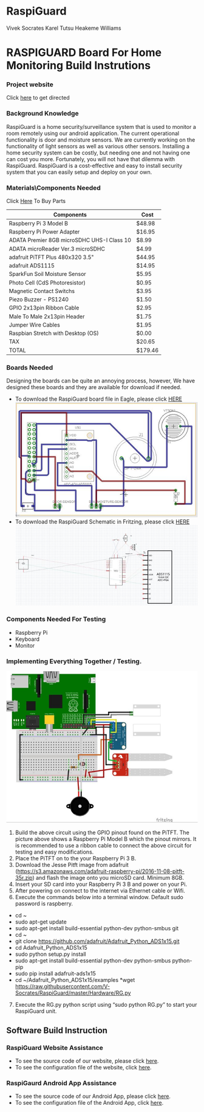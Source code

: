 # RaspiGuard
Vivek Socrates
Karel Tutsu
Heakeme Williams

# RASPIGUARD Board For Home Monitoring Build Instrutions

### Project website 
Click [here](http://165.227.44.224/RaspiGuard/) to get directed

### Background Knowledge
RaspiGuard is a home security/surveillance system that is used to monitor a room remotely using our android application. The current operational functionality is door and moisture sensors. We are currently working on the functionality of light sensors as well as various other sensors. Installing a home security system can be costly, but needing one and not having one can cost you more. Fortunately, you will not have that dilemma with RaspiGuard. RaspiGuard is a cost-effective and easy to install security system that you can easily setup and deploy on your own. 

### Materials\Components Needed 
Click [Here](https://www.adafruit.com/) To Buy Parts

Components	   |                                Cost
------------ |  ---------------------------------------
 Raspberry Pi 3 Model B	 |                     $48.98
 Raspberry Pi Power Adapter	|                  $16.95
 ADATA Premier 8GB microSDHC UHS-I Class 10	|  $8.99
ADATA microReader Ver.3 microSDHC	          |  $4.99
adafruit PiTFT Plus 480x320 3.5"	          |  $44.95
adafruit ADS1115	                          |  $14.95
SparkFun Soil Moisture Sensor	              |  $5.95
 Photo Cell (CdS Photoresistor)	            |  $0.95
 Magnetic Contact Switchs	                  |  $3.95
 Piezo Buzzer - PS1240	                      |  $1.50
 GPIO 2x13pin Ribbon Cable	                  |  $2.95
 Male To Male 2x13pin Header	                |  $1.75
 Jumper Wire Cables	                        |  $1.95
Raspbian Stretch with Desktop (OS)	        |  $0.00
TAX	                                        | $20.65
TOTAL	                                      | $179.46

### Boards Needed 

Designing the boards can be quite an annoying process, however, We have designed these boards and they are available for download if needed. 
* To download the RaspiGuard board file in Eagle, please click [HERE](https://github.com/V-Socrates/RaspiGuard/blob/master/Hardware/RaspiGuardProtoBoard.zip)
![Image of the RaspiGuard Board](https://github.com/V-Socrates/RaspiGuard/blob/master/Images/RaspiguardBoard.JPG)
* To download the RaspiGuard Schematic in Fritzing, please click [HERE](https://github.com/V-Socrates/RaspiGuard/blob/master/Hardware/RaspiGuard%20Schematic.fzz)
![Image of the RaspiGuard Board](https://github.com/V-Socrates/RaspiGuard/blob/master/Images/FritzingSchematic.JPG)

### Components Needed For Testing

* Raspberry Pi 
* Keyboard
* Monitor

### Implementing Everything Together / Testing.

![Image of the RaspiGuard Board](https://github.com/V-Socrates/RaspiGuard/blob/master/Images/PCB.JPG)

1.	Build the above circuit using the GPIO pinout found on the PiTFT. The picture above shows a Raspberry Pi Model B which the pinout mirrors. It is recommended to use a ribbon cable to connect the above circuit for testing and easy modifications.
2.	Place the PiTFT on to the your Raspberry Pi 3 B.
3.	Download the Jesse Pitft image from adafruit (https://s3.amazonaws.com/adafruit-raspberry-pi/2016-11-08-pitft-35r.zip) and flash the image onto you microSD card. Minimum 8GB.
4.	Insert your SD card into your Raspberry Pi 3 B and power on your Pi.
5.	After powering on connect to the internet via Ethernet cable or Wifi.
6.	Execute the commands below into a terminal window. Default sudo password is raspberry.
* cd ~
* sudo apt-get update
* sudo apt-get install build-essential python-dev python-smbus git
* cd ~
* git clone https://github.com/adafruit/Adafruit_Python_ADS1x15.git
* cd Adafruit_Python_ADS1x15
* sudo python setup.py install
* sudo apt-get install build-essential python-dev python-smbus python-pip
* sudo pip install adafruit-ads1x15
* cd ~/Adafruit_Python_ADS1x15/examples
*wget https://raw.githubusercontent.com/V-Socrates/RaspiGuard/master/Hardware/RG.py
7.	Execute the RG.py python script using “sudo python RG.py” to start your RaspiGuard unit.

## Software Build Instruction

### RaspiGuard Website Assistance

* To see the source code of our website, please click [here](https://github.com/V-Socrates/RaspiGuard/tree/master/Software/RaspiGuardWeb). 
* To see the configuration file of the website, click [here](https://github.com/V-Socrates/RaspiGuard/blob/master/Software/RaspiGuardWeb/config.php).

### RaspiGaurd Android App Assistance

* To see the source code of our Android App, please click [here](https://github.com/V-Socrates/RaspiGuard/tree/master/Software/Team.RG/RaspiGuard). 
* To see the configuration file of the Android App, click [here](https://github.com/V-Socrates/RaspiGuard/blob/master/Software/Team.RG/RaspiGuard/src/main/java/Team/RG/RaspiGuard/SupportClasses/Config.java).



